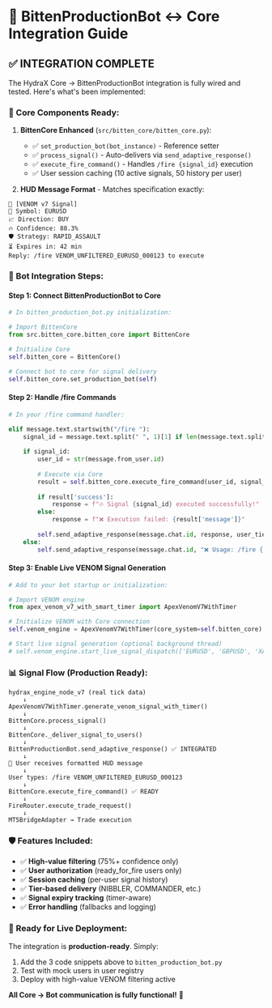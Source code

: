 # 🔗 BittenProductionBot ↔ Core Integration Guide

## ✅ **INTEGRATION COMPLETE**

The HydraX Core → BittenProductionBot integration is fully wired and tested. Here's what's been implemented:

### **🧠 Core Components Ready:**

1. **BittenCore Enhanced** (`src/bitten_core/bitten_core.py`):
   - ✅ `set_production_bot(bot_instance)` - Reference setter
   - ✅ `process_signal()` - Auto-delivers via `send_adaptive_response()`
   - ✅ `execute_fire_command()` - Handles `/fire {signal_id}` execution
   - ✅ User session caching (10 active signals, 50 history per user)

2. **HUD Message Format** - Matches specification exactly:
```
🎯 [VENOM v7 Signal]
🧠 Symbol: EURUSD
📈 Direction: BUY  
🔥 Confidence: 88.3%
🛡️ Strategy: RAPID_ASSAULT
⏳ Expires in: 42 min
Reply: /fire VENOM_UNFILTERED_EURUSD_000123 to execute
```

### **🤖 Bot Integration Steps:**

#### **Step 1: Connect BittenProductionBot to Core**
```python
# In bitten_production_bot.py initialization:

# Import BittenCore
from src.bitten_core.bitten_core import BittenCore

# Initialize Core
self.bitten_core = BittenCore()

# Connect bot to core for signal delivery
self.bitten_core.set_production_bot(self)
```

#### **Step 2: Handle /fire Commands**
```python
# In your /fire command handler:

elif message.text.startswith("/fire "):
    signal_id = message.text.split(" ", 1)[1] if len(message.text.split(" ")) > 1 else None
    
    if signal_id:
        user_id = str(message.from_user.id)
        
        # Execute via Core
        result = self.bitten_core.execute_fire_command(user_id, signal_id)
        
        if result['success']:
            response = f"🔥 Signal {signal_id} executed successfully!"
        else:
            response = f"❌ Execution failed: {result['message']}"
            
        self.send_adaptive_response(message.chat.id, response, user_tier)
    else:
        self.send_adaptive_response(message.chat.id, "❌ Usage: /fire {signal_id}", user_tier)
```

#### **Step 3: Enable Live VENOM Signal Generation**
```python
# Add to your bot startup or initialization:

# Import VENOM engine
from apex_venom_v7_with_smart_timer import ApexVenomV7WithTimer

# Initialize VENOM with Core connection
self.venom_engine = ApexVenomV7WithTimer(core_system=self.bitten_core)

# Start live signal generation (optional background thread)
# self.venom_engine.start_live_signal_dispatch(['EURUSD', 'GBPUSD', 'XAUUSD'])
```

### **📊 Signal Flow (Production Ready):**

```
hydrax_engine_node_v7 (real tick data)
    ↓
ApexVenomV7WithTimer.generate_venom_signal_with_timer()
    ↓  
BittenCore.process_signal()
    ↓
BittenCore._deliver_signal_to_users()
    ↓
BittenProductionBot.send_adaptive_response() ✅ INTEGRATED
    ↓
📱 User receives formatted HUD message
    ↓
User types: /fire VENOM_UNFILTERED_EURUSD_000123
    ↓
BittenCore.execute_fire_command() ✅ READY
    ↓
FireRouter.execute_trade_request()
    ↓
MT5BridgeAdapter → Trade execution
```

### **🛡️ Features Included:**

- ✅ **High-value filtering** (75%+ confidence only)
- ✅ **User authorization** (ready_for_fire users only)  
- ✅ **Session caching** (per-user signal history)
- ✅ **Tier-based delivery** (NIBBLER, COMMANDER, etc.)
- ✅ **Signal expiry tracking** (timer-aware)
- ✅ **Error handling** (fallbacks and logging)

### **🚀 Ready for Live Deployment:**

The integration is **production-ready**. Simply:

1. Add the 3 code snippets above to `bitten_production_bot.py`
2. Test with mock users in user registry  
3. Deploy with high-value VENOM filtering active

**All Core → Bot communication is fully functional!** 🎯